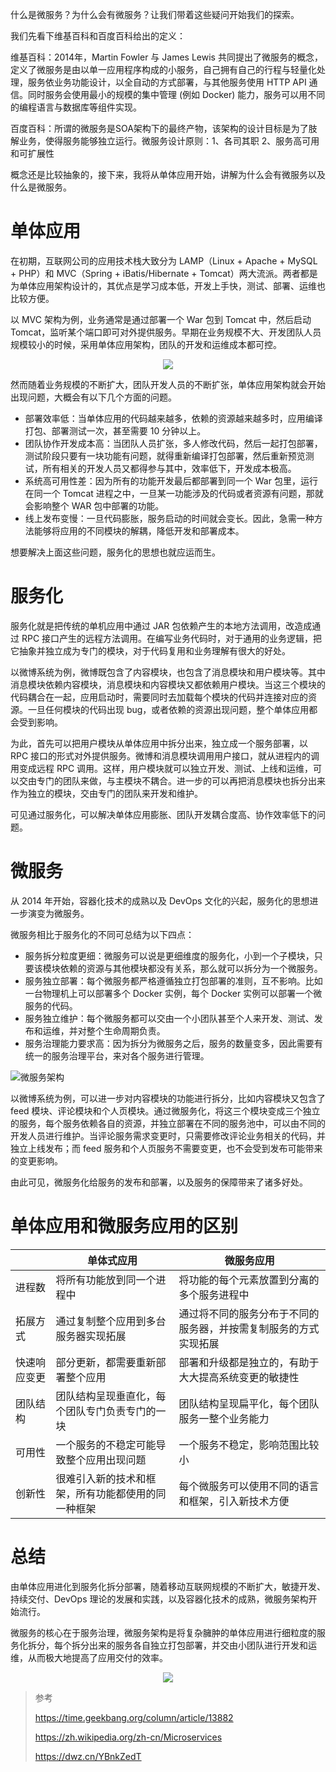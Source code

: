 什么是微服务？为什么会有微服务？让我们带着这些疑问开始我们的探索。

我们先看下维基百科和百度百科给出的定义：

维基百科：2014年，Martin Fowler 与 James Lewis 共同提出了微服务的概念，定义了微服务是由以单一应用程序构成的小服务，自己拥有自己的行程与轻量化处理，服务依业务功能设计，以全自动的方式部署，与其他服务使用 HTTP API 通信。同时服务会使用最小的规模的集中管理 (例如 Docker) 能力，服务可以用不同的编程语言与数据库等组件实现。

百度百科：所谓的微服务是SOA架构下的最终产物，该架构的设计目标是为了肢解业务，使得服务能够独立运行。微服务设计原则：1、各司其职 2、服务高可用和可扩展性

概念还是比较抽象的，接下来，我将从单体应用开始，讲解为什么会有微服务以及什么是微服务。

# 单体应用
在初期，互联网公司的应用技术栈大致分为 LAMP（Linux + Apache + MySQL + PHP）和 MVC（Spring + iBatis/Hibernate + Tomcat）两大流派。两者都是为单体应用架构设计的，其优点是学习成本低，开发上手快，测试、部署、运维也比较方便。

以 MVC 架构为例，业务通常是通过部署一个 War 包到 Tomcat 中，然后启动 Tomcat，监听某个端口即可对外提供服务。早期在业务规模不大、开发团队人员规模较小的时候，采用单体应用架构，团队的开发和运维成本都可控。

<center><img src="https://img2018.cnblogs.com/blog/1356806/201910/1356806-20191008224647669-1913130877.png" /></center>

然而随着业务规模的不断扩大，团队开发人员的不断扩张，单体应用架构就会开始出现问题，大概会有以下几个方面的问题。

- 部署效率低：当单体应用的代码越来越多，依赖的资源越来越多时，应用编译打包、部署测试一次，甚至需要 10 分钟以上。
- 团队协作开发成本高：当团队人员扩张，多人修改代码，然后一起打包部署，测试阶段只要有一块功能有问题，就得重新编译打包部署，然后重新预览测试，所有相关的开发人员又都得参与其中，效率低下，开发成本极高。
- 系统高可用性差：因为所有的功能开发最后都部署到同一个 War 包里，运行在同一个 Tomcat 进程之中，一旦某一功能涉及的代码或者资源有问题，那就会影响整个 WAR 包中部署的功能。
- 线上发布变慢：一旦代码膨胀，服务启动的时间就会变长。因此，急需一种方法能够将应用的不同模块的解耦，降低开发和部署成本。

想要解决上面这些问题，服务化的思想也就应运而生。

# 服务化
服务化就是把传统的单机应用中通过 JAR 包依赖产生的本地方法调用，改造成通过 RPC 接口产生的远程方法调用。在编写业务代码时，对于通用的业务逻辑，把它抽象并独立成为专门的模块，对于代码复用和业务理解有很大的好处。

以微博系统为例，微博既包含了内容模块，也包含了消息模块和用户模块等。其中消息模块依赖内容模块，消息模块和内容模块又都依赖用户模块。当这三个模块的代码耦合在一起，应用启动时，需要同时去加载每个模块的代码并连接对应的资源。一旦任何模块的代码出现 bug，或者依赖的资源出现问题，整个单体应用都会受到影响。

为此，首先可以把用户模块从单体应用中拆分出来，独立成一个服务部署，以 RPC 接口的形式对外提供服务。微博和消息模块调用用户接口，就从进程内的调用变成远程 RPC 调用。这样，用户模块就可以独立开发、测试、上线和运维，可以交由专门的团队来做，与主模块不耦合。进一步的可以再把消息模块也拆分出来作为独立的模块，交由专门的团队来开发和维护。

可见通过服务化，可以解决单体应用膨胀、团队开发耦合度高、协作效率低下的问题。

# 微服务
从 2014 年开始，容器化技术的成熟以及 DevOps 文化的兴起，服务化的思想进一步演变为微服务。

微服务相比于服务化的不同可总结为以下四点：

- 服务拆分粒度更细：微服务可以说是更细维度的服务化，小到一个子模块，只要该模块依赖的资源与其他模块都没有关系，那么就可以拆分为一个微服务。
- 服务独立部署：每个微服务都严格遵循独立打包部署的准则，互不影响。比如一台物理机上可以部署多个 Docker 实例，每个 Docker 实例可以部署一个微服务的代码。
- 服务独立维护：每个微服务都可以交由一个小团队甚至个人来开发、测试、发布和运维，并对整个生命周期负责。
- 服务治理能力要求高：因为拆分为微服务之后，服务的数量变多，因此需要有统一的服务治理平台，来对各个服务进行管理。

![微服务架构](https://img2018.cnblogs.com/blog/1356806/201910/1356806-20191008232344877-666950742.png)


以微博系统为例，可以进一步对内容模块的功能进行拆分，比如内容模块又包含了 feed 模块、评论模块和个人页模块。通过微服务化，将这三个模块变成三个独立的服务，每个服务依赖各自的资源，并独立部署在不同的服务池中，可以由不同的开发人员进行维护。当评论服务需求变更时，只需要修改评论业务相关的代码，并独立上线发布；而 feed 服务和个人页服务不需要变更，也不会受到发布可能带来的变更影响。

由此可见，微服务化给服务的发布和部署，以及服务的保障带来了诸多好处。

# 单体应用和微服务应用的区别

|  | 单体式应用  | 微服务应用  |
| --- | --- | --- |
| 进程数    | 将所有功能放到同一个进程中 | 将功能的每个元素放置到分离的多个服务进程中  |
| 拓展方式 | 通过复制整个应用到多台服务器实现拓展 | 通过将不同的服务分布于不同的服务器，并按需复制服务的方式实现拓展 |
| 快速响应变更 | 部分更新，都需要重新部署整个应用   | 部署和升级都是独立的，有助于大大提高系统变更的敏捷性 |
| 团队结构 | 团队结构呈现垂直化，每个团队专门负责专门的一块 | 团队结构呈现扁平化，每个团队服务一整个业务能力 |
| 可用性    | 一个服务的不稳定可能导致整个应用出现问题 | 一个服务不稳定，影响范围比较小                    |
| 创新性    | 很难引入新的技术和框架，所有功能都使用的同一种框架 | 每个微服务可以使用不同的语言和框架，引入新技术方便 |


# 总结
由单体应用进化到服务化拆分部署，随着移动互联网规模的不断扩大，敏捷开发、持续交付、DevOps 理论的发展和实践，以及容器化技术的成熟，微服务架构开始流行。

微服务的核心在于服务治理，微服务架构是将复杂臃肿的单体应用进行细粒度的服务化拆分，每个拆分出来的服务各自独立打包部署，并交由小团队进行开发和运维，从而极大地提高了应用交付的效率。

<center><img src="https://img2018.cnblogs.com/blog/1356806/201910/1356806-20191009000648748-355850292.png" /></center>

> 参考
> 
> https://time.geekbang.org/column/article/13882
>
> https://zh.wikipedia.org/zh-cn/Microservices
>
> https://dwz.cn/YBnkZedT
